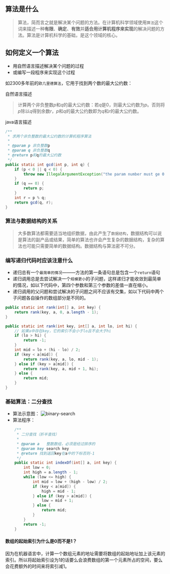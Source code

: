 ## 算法是什么 ##

> 算法，简而言之就是解决某个问题的方法。在计算机科学领域使用`算法`这个词来描述一种**有限**、**确定**、**有效**并**适合用计算机程序来实现**的解决问题的方法。算法是计算机科学的基础，是这个领域的核心。

## 如何定义一个算法 ##

- 用自然语言描述解决某个问题的过程
- 或编写一段程序来实现这个过程

如2300多年前的`欧几里德算法`，它用于找到两个数的最大公约数：

自然语言描述

> 计算两个非负整数*p*和*q*的最大公约数：若*q*是0，则最大公约数为*p*。否则将*p*除以*q*得到余数*r*，*p*和*q*的最大公约数即为*q*和*r*的最大公约数。

java语言描述

```java
/**
 * 求两个非负整数的最大公约数的计算机程序算法
 *
 * @param p 非负整数p
 * @param q 非负整数q
 * @return p和q的最大公约数
 */
public static int gcd(int p, int q) {
    if (p < 0 || q < 0) {
        throw new IllegalArgumentException("the param number must ge 0.");
    }
    if (q == 0) {
        return p;
    }
    int r = p % q;
    return gcd(q, r);
}
```

### 算法与数据结构的关系 ###

> 大多数算法都需要适当地组织数据，由此产生了`数据结构`，数据结构可以说是算法的副产品或结果，简单的算法也许会产生复杂的数据结构，复杂的算法也可能只需要简单的数据结构。数据结构与算法密不可分。

### 编写递归代码时应该注意什么 ###

- 递归总有一个`最简单的情况`———方法的第一条语句总是包含一个`return`语句
- 递归调用总是去尝试解决一个`规模更小`的子问题，这样递归才能收敛到最简单的情况，如以下代码中，第四个参数和第三个参数的差值一直在缩小。
- 递归调用的父问题和尝试解决的子问题之间不应该有交集，如以下代码中两个子问题各自操作的数组部分是不同的。
```java
public static int rank(int[] a, int key) {
    return rank(key, a, 0, a.length - 1);
}

public static int rank(int key, int[] a, int lo, int hi) {
    // 如果a中存在key，它的索引不会小于lo且不会大于hi
    if (lo > hi) {
        return -1;
    }
    int mid = lo + (hi - lo) / 2;
    if (key < a[mid]) {
        return rank(key, a, lo, mid - 1);
    } else if (key > a[mid]) {
        return rank(key, a, mid + 1, hi);
    } else {
        return mid;
    }
}
```
### 基础算法：二分查找 ###

- 算法示意图：
![binary-search](http://i.imgur.com/igVkZ5U.png)
- 算法程序：

```java
    /**
     * 二分查找（折半查找）
     *
     * @param a   整数数组，必须是经过排序的
     * @param key search key
     * @return 找到返回key在a中的下标否则-1
     */
    public static int indexOf(int[] a, int key) {
        int low = 0;
        int high = a.length - 1;
        while (low <= high) {
            int mid = low + (high - low) / 2;
            if (key < a[mid]) {
                high = mid - 1;
            } else if (key > a[mid]) {
                low = mid + 1;
            } else {
                return mid;
            }
        }
        return -1;
    }
```

#### 数组的起始索引为什么是0而不是1？ ####

因为在机器语言中，计算一个数组元素的地址需要将数组的起始地址加上该元素的索引。所以将起始索引设为1的话要么会浪费数组的第一个元素所占的空间，要么会花费额外的时间来将索引减1。